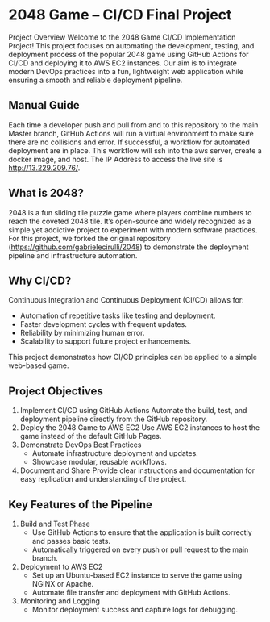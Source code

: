 # 2048 Game – CI/CD Final Project

Project Overview
Welcome to the 2048 Game CI/CD Implementation Project! This project focuses on automating the development, testing, and deployment process of the popular 2048 game using GitHub Actions for CI/CD and deploying it to AWS EC2 instances.
Our aim is to integrate modern DevOps practices into a fun, lightweight web application while ensuring a smooth and reliable deployment pipeline. 

## Manual Guide
Each time a developer push and pull from and to this repository to the main Master branch, GitHub Actions will run a virtual environment to make sure there are no collisions and error. If successful, a workflow for automated deployment are in place. This workflow will ssh into the aws server, create a docker image, and host. The IP Address to access the live site is http://13.229.209.76/.

## What is 2048?
2048 is a fun sliding tile puzzle game where players combine numbers to reach the coveted 2048 tile. It’s open-source and widely recognized as a simple yet addictive project to experiment with modern software practices.
For this project, we forked the original repository (https://github.com/gabrielecirulli/2048) to demonstrate the deployment pipeline and infrastructure automation.

## Why CI/CD?
Continuous Integration and Continuous Deployment (CI/CD) allows for:
	
 - Automation of repetitive tasks like testing and deployment.
- Faster development cycles with frequent updates.
- Reliability by minimizing human error.
- Scalability to support future project enhancements.
   
This project demonstrates how CI/CD principles can be applied to a simple web-based game.

## Project Objectives
1. Implement CI/CD using GitHub Actions
   	Automate the build, test, and deployment pipeline directly from the GitHub repository.
2. Deploy the 2048 Game to AWS EC2
   	Use AWS EC2 instances to host the game instead of the default GitHub Pages.
3. Demonstrate DevOps Best Practices
   - Automate infrastructure deployment and updates.
   - Showcase modular, reusable workflows.
4. Document and Share Provide clear instructions and documentation for easy replication and understanding of the project.

## Key Features of the Pipeline
1. Build and Test Phase
	- Use GitHub Actions to ensure that the application is built correctly and passes basic tests.
	- Automatically triggered on every push or pull request to the main branch.
2. Deployment to AWS EC2
  	- Set up an Ubuntu-based EC2 instance to serve the game using NGINX or Apache.
	- Automate file transfer and deployment with GitHub Actions.
3. Monitoring and Logging
   	- Monitor deployment success and capture logs for debugging.
